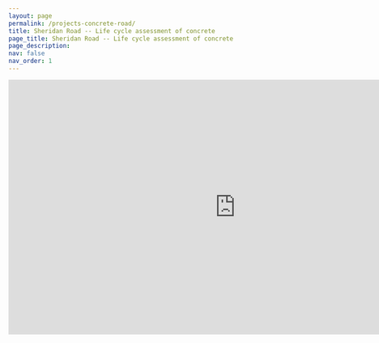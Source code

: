 ```yaml
---
layout: page
permalink: /projects-concrete-road/
title: Sheridan Road -- Life cycle assessment of concrete 
page_title: Sheridan Road -- Life cycle assessment of concrete
page_description:
nav: false
nav_order: 1
---
```



<iframe width="896" height="504" src="https://www.youtube.com/embed/DIiXL1bKSAE?si=UMQjKjw55ZzEvU_k" title="YouTube video player" frameborder="0" allow="accelerometer; autoplay; clipboard-write; encrypted-media; gyroscope; picture-in-picture; web-share" referrerpolicy="strict-origin-when-cross-origin" allowfullscreen></iframe>


<!--
<video width="1280" height="720" controls preload="auto">
  <source src="{{ site.baseurl }}/assets/video/Coffee EIOLCA.mp4" type="video/mp4">
  Your browser does not support the video tag.
</video>
-->
